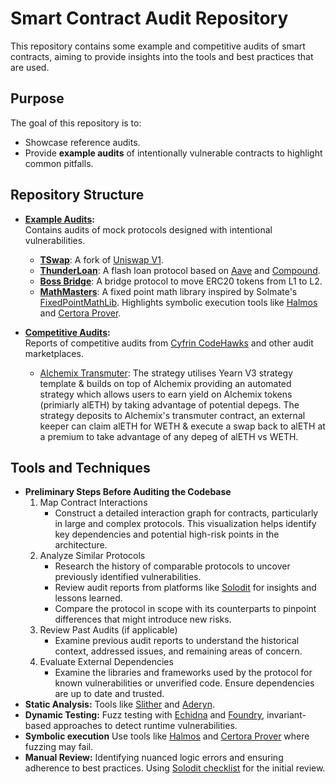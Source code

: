 # Smart Contract Audit Repository

This repository contains some example and competitive audits of smart contracts, aiming to provide insights into the tools and best practices that are used.

## Purpose

The goal of this repository is to:  
- Showcase reference audits.  
- Provide **example audits** of intentionally vulnerable contracts to highlight common pitfalls.  

## Repository Structure

- **[Example Audits](./example-audits):**  
  Contains audits of mock protocols designed with intentional vulnerabilities.  
  - **[TSwap](https://github.com/mlbyvn/audits/tree/main/example-audits/tswap)**: A fork of [Uniswap V1](https://docs.uniswap.org/contracts/v1/overview).
  - **[ThunderLoan](https://github.com/mlbyvn/audits/tree/main/example-audits/thunderloan)**: A flash loan protocol based on [Aave](https://aave.com/docs) and [Compound](https://docs.compound.finance/).
  - **[Boss Bridge](https://github.com/mlbyvn/audits/tree/main/example-audits/boss-bridge)**: A bridge protocol to move ERC20 tokens from L1 to L2.
  - **[MathMasters](https://github.com/mlbyvn/audits/tree/main/example-audits/mathmasters)**: A fixed point math library inspired by Solmate's [FixedPointMathLib](https://github.com/transmissions11/solmate/blob/main/src/utils/FixedPointMathLib.sol). Highlights symbolic execution tools like [Halmos](https://github.com/a16z/halmos) and [Certora Prover](https://www.certora.com/prover).


- **[Competitive Audits](./competitive-audits):**  
  Reports of competitive audits from [Cyfrin CodeHawks](https://codehawks.cyfrin.io/) and other audit marketplaces.
  - [Alchemix Transmuter](https://github.com/mlbyvn/audits/tree/main/competitive-audits/2024-12-alchemix): The strategy utilises Yearn V3 strategy template & builds on top of Alchemix providing an automated strategy which allows users to earn yield on Alchemix tokens (primiarly alETH) by taking advantage of potential       depegs. The strategy deposits to Alchemix's transmuter contract, an external keeper can claim alETH for WETH & execute a swap back to alETH at a premium to take advantage of any depeg of alETH vs WETH.

## Tools and Techniques

- **Preliminary Steps Before Auditing the Codebase** 
    1. Map Contract Interactions
       - Construct a detailed interaction graph for contracts, particularly in large and complex protocols. This visualization helps identify key dependencies and potential high-risk points in the architecture.
    2. Analyze Similar Protocols
       - Research the history of comparable protocols to uncover previously identified vulnerabilities.
       - Review audit reports from platforms like [Solodit](https://solodit.cyfrin.io/) for insights and lessons learned.
       - Compare the protocol in scope with its counterparts to pinpoint differences that might introduce new risks.
    3. Review Past Audits (if applicable)
       - Examine previous audit reports to understand the historical context, addressed issues, and remaining areas of concern.
    4. Evaluate External Dependencies
       - Examine the libraries and frameworks used by the protocol for known vulnerabilities or unverified code. Ensure dependencies are up to date and trusted.
- **Static Analysis:** Tools like [Slither](https://github.com/crytic/slither) and [Aderyn](https://github.com/crytic/aderyn).  
- **Dynamic Testing:** Fuzz testing with [Echidna](https://github.com/crytic/echidna) and [Foundry](https://book.getfoundry.sh/), invariant-based approaches to detect runtime vulnerabilities.
- **Symbolic execution** Use tools like [Halmos](https://github.com/a16z/halmos) and [Certora Prover](https://www.certora.com/prover) where fuzzing may fail.
- **Manual Review:** Identifying nuanced logic errors and ensuring adherence to best practices. Using [Solodit checklist](https://solodit.cyfrin.io/checklist) for the initial review.

